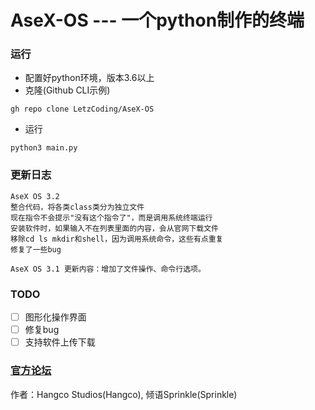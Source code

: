 # AseX-OS --- 一个python制作的终端
### 运行
- 配置好python环境，版本3.6以上
- 克隆(Github CLI示例)
```
gh repo clone LetzCoding/AseX-OS
```
- 运行
```
python3 main.py
```
### 更新日志
```
AseX OS 3.2
整合代码，将各类class类分为独立文件
现在指令不会提示"没有这个指令了"，而是调用系统终端运行
安装软件时，如果输入不在列表里面的内容，会从官网下载文件
移除cd ls mkdir和shell，因为调用系统命令，这些有点重复
修复了一些bug
```
```
AseX OS 3.1 更新内容：增加了文件操作、命令行选项。
```
### TODO
- [ ] 图形化操作界面
- [ ] 修复bug
- [ ] 支持软件上传下载
### [官方论坛](https://github.com/LetzCoding/AseX-OS/discussions)
作者：Hangco Studios(Hangco), 倾语Sprinkle(Sprinkle)
